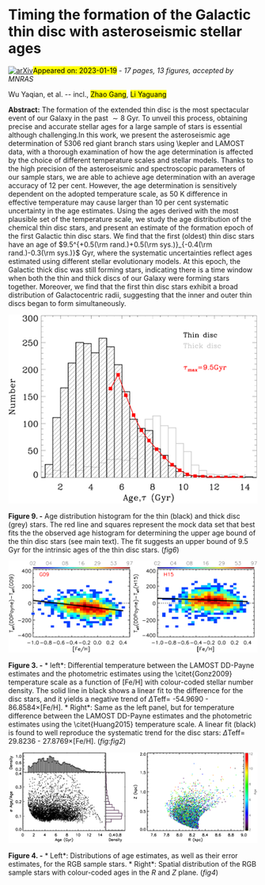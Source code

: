 <div class="macros" style="visibility:hidden;">
$\newcommand{\ensuremath}{}$
$\newcommand{\xspace}{}$
$\newcommand{\object}[1]{\texttt{#1}}$
$\newcommand{\farcs}{{.}''}$
$\newcommand{\farcm}{{.}'}$
$\newcommand{\arcsec}{''}$
$\newcommand{\arcmin}{'}$
$\newcommand{\ion}[2]{#1#2}$
$\newcommand{\textsc}[1]{\textrm{#1}}$
$\newcommand{\hl}[1]{\textrm{#1}}$
$\newcommand{\kepler}[0]{\emph{Kepler}}$
$\newcommand{\gaia}[0]{\emph{Gaia}}$
$\newcommand{\mmode}[1]{\ifmmode{#1}\else{#1}\fi}$
$\newcommand{\Dnu}[0]{\mmode{\Delta\nu}}$
$\newcommand{\numax}[0]{\mmode{\nu_\text{max}}}$
$\newcommand{\Teff}[0]{\mmode{T_\text{eff}}~}$
$\newcommand{\liyg}[1]{{\color{orange} #1}}$
$\newcommand$
$\newcommand{\thebibliography}{\DeclareRobustCommand{\VAN}[3]{##3}\VANthebibliography}$</div>

<div class="macros" style="visibility:hidden;">
$\newcommand{\ensuremath}{}$
$\newcommand{\xspace}{}$
$\newcommand{\object}[1]{\texttt{#1}}$
$\newcommand{\farcs}{{.}''}$
$\newcommand{\farcm}{{.}'}$
$\newcommand{\arcsec}{''}$
$\newcommand{\arcmin}{'}$
$\newcommand{\ion}[2]{#1#2}$
$\newcommand{\textsc}[1]{\textrm{#1}}$
$\newcommand{\hl}[1]{\textrm{#1}}$
$\newcommand{\kepler}[0]{\emph{Kepler}}$
$\newcommand{\gaia}[0]{\emph{Gaia}}$
$\newcommand{\mmode}[1]{\ifmmode{#1}\else{#1}\fi}$
$\newcommand{\Dnu}[0]{\mmode{\Delta\nu}}$
$\newcommand{\numax}[0]{\mmode{\nu_\text{max}}}$
$\newcommand{\Teff}[0]{\mmode{T_\text{eff}}~}$
$\newcommand{\liyg}[1]{{\color{orange} #1}}$
$\newcommand$
$\newcommand{\thebibliography}{\DeclareRobustCommand{\VAN}[3]{##3}\VANthebibliography}$</div>



<div id="title">

# Timing the formation of the Galactic thin disc with asteroseismic stellar ages

</div>
<div id="comments">

[![arXiv](https://img.shields.io/badge/arXiv-2301.07990-b31b1b.svg)](https://arxiv.org/abs/2301.07990)<mark>Appeared on: 2023-01-19</mark> - _17 pages, 13 figures, accepted by MNRAS_

</div>
<div id="authors">

Wu Yaqian, et al. -- incl., <mark><mark>Zhao Gang</mark></mark>, <mark><mark>Li Yaguang</mark></mark>

</div>
<div id="abstract">

**Abstract:** The formation of the extended thin disc is the most spectacular event of our Galaxy in the past $\sim8$ Gyr. To unveil this process, obtaining precise and accurate stellar ages for a large sample of stars is essential although challenging.In this work, we present the asteroseismic age determination of 5306 red giant branch stars using \kepler and LAMOST data, with a thorough examination of how the age determination is affected by the choice of different temperature scales and stellar models. Thanks to the high precision of the asteroseismic and spectroscopic parameters of our sample stars, we are able to achieve age determination with an average accuracy of 12 per cent. However, the age determination is sensitively dependent on the adopted temperature scale, as 50 K difference in effective temperature may cause larger than 10 per cent systematic uncertainty in the age estimates. Using the ages derived with the most plausible set of the temperature scale, we study the age distribution of the chemical thin disc stars, and present an estimate of the formation epoch of the first Galactic thin disc stars. We find that the first (oldest) thin disc stars have an age of $9.5^{+0.5(\rm rand.)+0.5(\rm sys.)}_{-0.4(\rm rand.)-0.3(\rm sys.)}$ Gyr, where the systematic uncertainties reflect ages estimated using different stellar evolutionary models. At this epoch, the Galactic thick disc was still forming stars, indicating there is a time window when both the thin and thick discs of our Galaxy were forming stars together. Moreover, we find that the first thin disc stars exhibit a broad distribution of Galactocentric radii, suggesting that the inner and outer thin discs began to form simultaneously.

</div>

<div id="div_fig1">

<img src="tmp_2301.07990/./timing_cleanfig9.png" alt="Fig9" width="100%"/>

**Figure 9. -** Age distribution histogram for the thin (black) and thick disc (grey) stars. The red line and squares represent the mock data set that best fits the the observed age histogram for determining the upper age bound of the thin disc stars (see main text). The fit suggests an upper bound of 9.5 Gyr for the intrinsic ages of the thin disc stars. (*fig6*)

</div>
<div id="div_fig2">

<img src="tmp_2301.07990/./timing_cleanfig3.png" alt="Fig3" width="100%"/>

**Figure 3. -** * left*: Differential temperature between the LAMOST DD-Payne estimates and the photometric estimates using the \citet{Gonz2009} temperature scale as a function of [Fe/H] with colour-coded stellar number density.
    The solid line in black shows a linear fit to the difference for the disc stars, and it yields a negative trend of $\Delta$Teff= -54.9690 - 86.8584$\times$[Fe/H]. * Right*: Same as the left panel, but for temperature difference between the LAMOST DD-Payne estimates and the photometric estimates using the \citet{Huang2015} temperature scale. A linear fit (black) is found to well reproduce the systematic trend for the disc stars: $\Delta$Teff= 29.8236 - 27.8769$\times$[Fe/H]. (*fig:fig2*)

</div>
<div id="div_fig3">

<img src="tmp_2301.07990/./timing_cleanfig4.png" alt="Fig4" width="100%"/>

**Figure 4. -** * Left*: Distributions of age estimates, as well as their error estimates, for the RGB sample stars. * Right*: Spatial distribution of the RGB sample stars with colour-coded ages in the $R$ and $Z$ plane. (*fig4*)

</div>